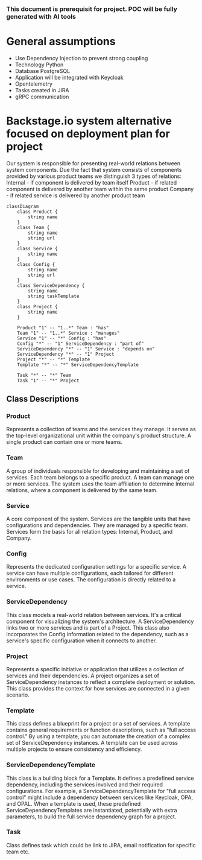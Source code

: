 ### This document is prerequisit for project. POC will be fully generated with AI tools

# General assumptions

* Use Dependency Injection to prevent strong coupling
* Technology Python
* Database PostgreSQL
* Application will be integrated with Keycloak
* Opentelemetry
* Tasks created in JIRA
* gRPC communication

# Backstage.io system alternative focused on deployment plan for project

Our system is responsible for presenting real-world relations between system components. Due the fact that system consists of components provided by various product teams we distinguish 3 types of relations:
Internal - if component is delivered by team itself
Product - if related component is delivered by another team within the same product
Company - if related service is delivered by another product team

```mermaid
classDiagram
    class Product {
        string name
    }
    class Team {
        string name
        string url
    }
    class Service {
        string name
    }
    class Config {
        string name
        string url
    }
    class ServiceDependency {
        string name
        string taskTemplate
    }
    class Project {
        string name
    }

    Product "1" -- "1..*" Team : "has"
    Team "1" -- "1..*" Service : "manages"
    Service "1" -- "*" Config : "has"
    Config "*" -- "1" ServiceDependency : "part of"
    ServiceDependency "*" -- "1" Service : "depends on"
    ServiceDependency "*" -- "1" Project
    Project "*" -- "*" Template
    Template "*" -- "*" ServiceDependencyTemplate

    Task "*" -- "*" Team
    Task "1" -- "*" Project 
```

## Class Descriptions

### Product

Represents a collection of teams and the services they manage. It serves as the top-level organizational unit within the company's product structure. A single product can contain one or more teams.

### Team

A group of individuals responsible for developing and maintaining a set of services. Each team belongs to a specific product. A team can manage one or more services. The system uses the team affiliation to determine Internal relations, where a component is delivered by the same team.

### Service

A core component of the system. Services are the tangible units that have configurations and dependencies. They are managed by a specific team. Services form the basis for all relation types: Internal, Product, and Company.

### Config

Represents the dedicated configuration settings for a specific service. A service can have multiple configurations, each tailored for different environments or use cases. The configuration is directly related to a service.

### ServiceDependency

This class models a real-world relation between services. It's a critical component for visualizing the system's architecture. A ServiceDependency links two or more services and is part of a Project. This class also incorporates the Config information related to the dependency, such as a service's specific configuration when it connects to another.

### Project

Represents a specific initiative or application that utilizes a collection of services and their dependencies. A project organizes a set of ServiceDependency instances to reflect a complete deployment or solution. This class provides the context for how services are connected in a given scenario.

### Template

This class defines a blueprint for a project or a set of services. A template contains general requirements or function descriptions, such as "full access control." By using a template, you can automate the creation of a complex set of ServiceDependency instances. A template can be used across multiple projects to ensure consistency and efficiency.

### ServiceDependencyTemplate

This class is a building block for a Template. It defines a predefined service dependency, including the services involved and their required configurations. For example, a ServiceDependencyTemplate for "full access control" might include a dependency between services like Keycloak, OPA, and OPAL. When a template is used, these predefined ServiceDependencyTemplates are instantiated, potentially with extra parameters, to build the full service dependency graph for a project.

### Task

Class defines task which could be link to JIRA, email notification for specific team etc.
